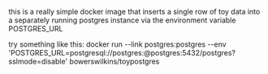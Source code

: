 this is a really simple docker image that inserts a single row of toy data into
a separately running postgres instance via the environment variable POSTGRES_URL

try something like this:
docker run --link postgres:postgres --env 'POSTGRES_URL=postgresql://postgres:@postgres:5432/postgres?sslmode=disable' bowerswilkins/toypostgres
